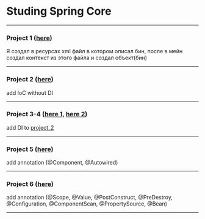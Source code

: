 # Studing Spring Core

---
### Project 1 ([here](https://github.com/kogutenko-alex/studingSpring/tree/master/src/main/java/ua/kogutenko/project_1))
Я создал в ресурсах xml файл в котором описал бин, после в мейн создал контекст из этого файла и создал объект(бин)

---
### Project 2 ([here](https://github.com/kogutenko-alex/studingSpring/tree/master/src/main/java/ua/kogutenko/project_2))
add IoC without DI

---
### Project 3-4 ([here 1](https://github.com/kogutenko-alex/studingSpring/tree/master/src/main/java/ua/kogutenko/project_3), [here 2](https://github.com/kogutenko-alex/studingSpring/tree/master/src/main/java/ua/kogutenko/project_4))
add DI to [project_2](https://github.com/kogutenko-alex/studingSpring/tree/master/src/main/java/ua/kogutenko/project_2)

---
### Project 5 ([here](https://github.com/kogutenko-alex/studingSpring/tree/master/src/main/java/ua/kogutenko/project_5))
add annotation (@Component, @Autowired)

---
### Project 6 ([here](https://github.com/kogutenko-alex/studingSpring/tree/master/src/main/java/ua/kogutenko/project_6))
add annotation (@Scope, @Value, @PostConstruct, @PreDestroy, @Configuration, @ComponentScan, @PropertySource, @Bean)

---

